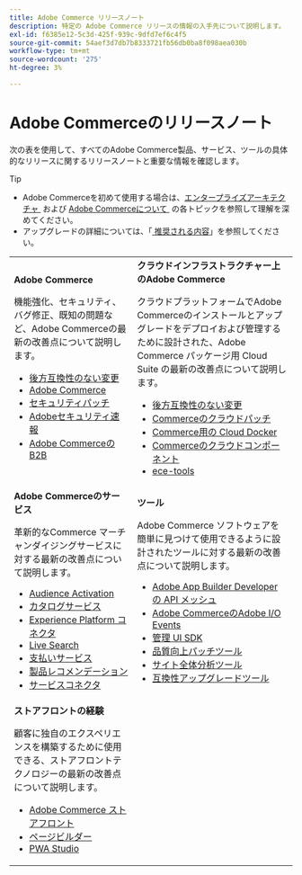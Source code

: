 ```yaml
---
title: Adobe Commerce リリースノート
description: 特定の Adobe Commerce リリースの情報の入手先について説明します。
exl-id: f6385e12-5c3d-425f-939c-9dfd7ef6c4f5
source-git-commit: 54aef3d7db7b8333721fb56db0ba8f098aea030b
workflow-type: tm+mt
source-wordcount: '275'
ht-degree: 3%

---
```



# Adobe Commerceのリリースノート

次の表を使用して、すべてのAdobe Commerce製品、サービス、ツールの具体的なリリースに関するリリースノートと重要な情報を確認します。

>[!TIP]
>
>- Adobe Commerceを初めて使用する場合は、[&#x200B; エンタープライズアーキテクチャ &#x200B;](../../implementation-playbook/architecture/enterprise-blueprint.md) および [Adobe Commerceについて &#x200B;](https://experienceleague.adobe.com/ja/docs/commerce-admin/start/about) の各トピックを参照して理解を深めてください。
>- アップグレードの詳細については、「[&#x200B; 推奨される内容 &#x200B;](../../upgrade/resources/recommended-reading.md)」を参照してください。

<table>
  <tbody>
    <tr>
      <td><strong>Adobe Commerce</strong>
        <p>機能強化、セキュリティ、バグ修正、既知の問題など、Adobe Commerceの最新の改善点について説明します。</p>
          <ul>
            <li><a href="https://developer.adobe.com/commerce/php/development/backward-incompatible-changes/">後方互換性のない変更</a></li>
            <li><a href="commerce/overview.md">Adobe Commerce</a></li>
            <li><a href="security/overview.md">セキュリティパッチ</a></li>
            <li><a href="https://helpx.adobe.com/jp/security/products/magento.html">Adobeセキュリティ速報</a></li>
            <li><a href="https://experienceleague.adobe.com/docs/commerce-admin/b2b/release-notes.html?lang=ja">Adobe Commerceの B2B</a></li>
          </ul>
        </td>
      <td><strong> クラウドインフラストラクチャー上のAdobe Commerce</strong>
        <p>クラウドプラットフォームでAdobe Commerceのインストールとアップグレードをデプロイおよび管理するために設計された、Adobe Commerce パッケージ用 Cloud Suite の最新の改善点について説明します。</p>
          <ul>
            <li><a href="https://experienceleague.adobe.com/ja/docs/commerce-cloud-service/user-guide/release-notes/backward-incompatible-changes">後方互換性のない変更</a></li>
            <li><a href="https://experienceleague.adobe.com/ja/docs/commerce-cloud-service/user-guide/release-notes/cloud-patches">Commerceのクラウドパッチ</a></li>
            <li><a href="https://experienceleague.adobe.com/ja/docs/commerce-cloud-service/user-guide/release-notes/cloud-docker">Commerce用の Cloud Docker</a></li>
            <li><a href="https://experienceleague.adobe.com/ja/docs/commerce-cloud-service/user-guide/release-notes/cloud-components">Commerceのクラウドコンポーネント</a></li>
            <li><a href="https://experienceleague.adobe.com/ja/docs/commerce-cloud-service/user-guide/release-notes/ece-tools-package">ece-tools</a></li>
          </ul>
      </td>
    </tr>
    <tr>
      <td><strong>Adobe Commerceのサービス </strong>
        <p>革新的なCommerce マーチャンダイジングサービスに対する最新の改善点について説明します。</p>
          <ul>
            <li><a href="https://experienceleague.adobe.com/docs/commerce-admin/customers/audience-activation.html?lang=ja">Audience Activation</a></li>
            <li><a href="https://experienceleague.adobe.com/docs/commerce/catalog-service/release-notes.html?lang=ja">カタログサービス</a></li>
            <li><a href="https://experienceleague.adobe.com/ja/docs/commerce/data-connection/release-notes">Experience Platform コネクタ</a></li>
            <li><a href="https://experienceleague.adobe.com/docs/commerce/live-search/release-notes.html?lang=ja">Live Search</a></li>
            <li><a href="https://experienceleague.adobe.com/docs/commerce/payment-services/release-notes.html?lang=ja">支払いサービス</a></li>
            <li><a href="https://experienceleague.adobe.com/docs/commerce/product-recommendations/release-notes.html?lang=ja">製品レコメンデーション</a></li>
            <li><a href="https://experienceleague.adobe.com/docs/commerce/user-guides/integration-services/saas.html?lang=ja">サービスコネクタ</a></li>
          </ul>
        </td>
      <td><strong> ツール </strong>
        <p>Adobe Commerce ソフトウェアを簡単に見つけて使用できるように設計されたツールに対する最新の改善点について説明します。</p>
          <ul>
            <li><a href="https://developer.adobe.com/graphql-mesh-gateway/">Adobe App Builder Developer の API メッシュ</a></li>
            <li><a href="https://developer.adobe.com/commerce/events/get-started/release-notes/">Adobe CommerceのAdobe I/O Events</a></li>
            <li><a href="https://developer.adobe.com/commerce/extensibility/admin-ui-sdk/release-notes/">管理 UI SDK</a></li>
            <li><a href="../../tools/quality-patches-tool/release-notes.md">品質向上パッチツール</a></li>
            <li><a href="../../tools/site-wide-analysis-tool/intro.md">サイト全体分析ツール</a></li>
            <li><a href="../../upgrade/upgrade-compatibility-tool/overview.md">互換性アップグレードツール</a></li>
          </ul>
      </td>
    </tr>
    <tr>
       <td><strong> ストアフロントの経験 </strong>
        <p>顧客に独自のエクスペリエンスを構築するために使用できる、ストアフロントテクノロジーの最新の改善点について説明します。</p>
          <ul>
            <li><a href="https://experienceleague.adobe.com/developer/commerce/storefront/?lang=ja">Adobe Commerce ストアフロント</a></li>
            <li><a href="https://experienceleague.adobe.com/docs/commerce-admin/page-builder/release-notes.html?lang=ja">ページビルダー</a></li>
            <li><a href="https://github.com/magento/pwa-studio/releases/latest">PWA Studio</a></li>
          </ul>
      </td>
      <td></td>
    </tr>
  </tbody>
</table>
